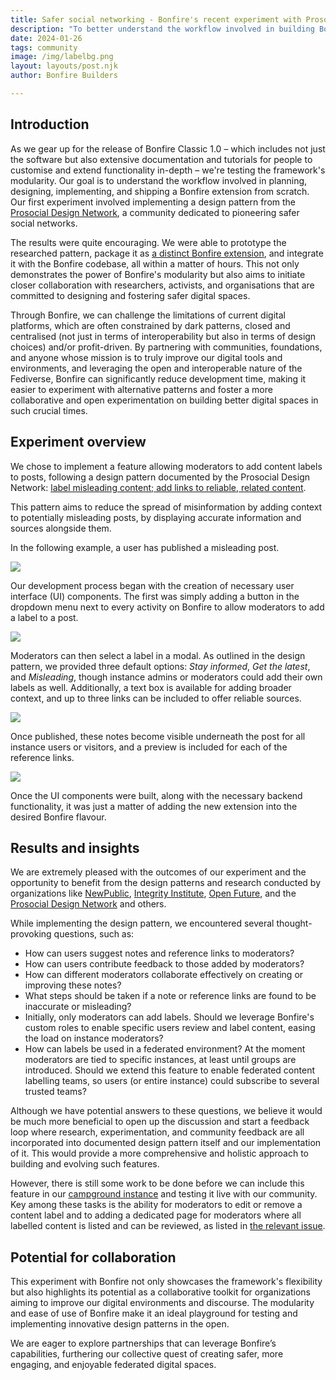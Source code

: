 ```yaml
---
title: Safer social networking - Bonfire's recent experiment with Prosocial Design Patterns 
description: "To better understand the workflow involved in building Bonfire extension from scratch, we implemented a design pattern from the Prosocial Design Network: label misleading content; add links to reliable, related content."
date: 2024-01-26
tags: community
image: /img/labelbg.png
layout: layouts/post.njk
author: Bonfire Builders

---
```


## Introduction 

As we gear up for the release of Bonfire Classic 1.0 – which includes not just the software but also extensive documentation and tutorials for people to customise and extend functionality in-depth – we're testing the framework's modularity. Our goal is to understand the workflow involved in planning, designing, implementing, and shipping a Bonfire extension from scratch. Our first experiment involved implementing a design pattern from the [Prosocial Design Network](https://www.prosocialdesign.org/), a community dedicated to pioneering safer social networks.

The results were quite encouraging. We were able to prototype the researched pattern, package it as [a distinct Bonfire extension](https://github.com/bonfire-networks/bonfire_label), and integrate it with the Bonfire codebase, all within a matter of hours. This not only demonstrates the power of Bonfire's modularity but also aims to initiate closer collaboration with researchers, activists, and organisations that are committed to designing and fostering safer digital spaces.

Through Bonfire, we can challenge the limitations of current digital platforms, which are often constrained by dark patterns, closed and centralised (not just in terms of interoperability but also in terms of design choices) and/or profit-driven. By partnering with communities, foundations, and anyone whose mission is to truly improve our digital tools and environments, and leveraging the open and interoperable nature of the Fediverse, Bonfire can significantly reduce development time, making it easier to experiment with alternative patterns and foster a more collaborative and open experimentation on building better digital spaces in such crucial times.

## Experiment overview 

We chose to implement a feature allowing moderators to add content labels to posts, following a design pattern documented by the Prosocial Design Network: [label misleading content; add links to reliable, related content](https://www.prosocialdesign.org/library/label-misleading-content-add-links-to-reliable-related-content). 

This pattern aims to reduce the spread of misinformation by adding context to potentially misleading posts, by displaying accurate information and sources alongside them.

In the following example, a user has published a misleading post.

<img src="/img/posttolabel.png">

Our development process began with the creation of necessary user interface (UI) components. The first was simply adding a button in the dropdown menu next to every activity on Bonfire to allow moderators to add a label to a post. 

<img src="/img/labeltoaction.png">

Moderators can then select a label in a modal. As outlined in the design pattern, we provided three default options: *Stay informed*, *Get the latest*, and *Misleading*, though instance admins or moderators could add their own labels as well. Additionally, a text box is available for adding broader context, and up to three links can be included to offer reliable sources.

<img src="/img/labelmodal.png">

Once published, these notes become visible underneath the post for all instance users or visitors, and a preview is included for each of the reference links. 

<img src="/img/labelled.png">

Once the UI components were built, along with the necessary backend functionality, it was just a matter of adding the new extension into the desired Bonfire flavour.

## Results and insights 

We are extremely pleased with the outcomes of our experiment and the opportunity to benefit from the design patterns and research conducted by organizations like [NewPublic](https://newpublic.org/), [Integrity Institute](https://integrityinstitute.org/), [Open Future](https://openfuture.eu/), and the [Prosocial Design Network](https://www.prosocialdesign.org/) and others. 

While implementing the design pattern, we encountered several thought-provoking questions, such as:
<ul>
    <li>How can users suggest notes and reference links to moderators?</li>
    <li>How can users contribute feedback to those added by moderators?</li>
	<li>How can different moderators collaborate effectively on creating or improving these notes?</li>
	<li>What steps should be taken if a note or reference links are found to be inaccurate or misleading?</li>
	<li>Initially, only moderators can add labels. Should we leverage Bonfire's custom roles to enable specific users review and label content, easing the load on instance moderators?</li>
	<li>How can labels be used in a federated environment? At the moment moderators are tied to specific instances, at least until groups are introduced. Should we extend this feature to enable federated content labelling teams, so users (or entire instance) could subscribe to several trusted teams? </li>
</ul>

Although we have potential answers to these questions, we believe it would be much more beneficial to open up the discussion and start a feedback loop where research, experimentation, and community feedback are all incorporated into documented design pattern itself and our implementation of it. This would provide a more comprehensive and holistic approach to building and evolving such features.

However, there is still some work to be done before we can include this feature in our [campground instance](https://campground.bonfire.cafe) and testing it live with our community. Key among these tasks is the ability for moderators to edit or remove a content label and to adding a dedicated page for moderators where all labelled content is listed and can be reviewed, as listed in [the relevant issue](https://github.com/bonfire-networks/bonfire-app/issues/831).

## Potential for collaboration 

This experiment with Bonfire not only showcases the framework's flexibility but also highlights its potential as a collaborative toolkit for organizations aiming to improve our digital environments and discourse. The modularity and ease of use of Bonfire make it an ideal playground for testing and implementing innovative design patterns in the open. 

We are eager to explore partnerships that can leverage Bonfire’s capabilities, furthering our collective quest of creating safer, more engaging, and enjoyable federated digital spaces.


